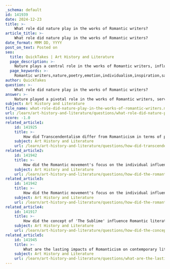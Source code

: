 ```yaml
---
_schema: default
id: 141939
date: 2024-12-23
title: >-
    What role did nature play in the works of Romantic writers?
article_title: >-
    What role did nature play in the works of Romantic writers?
date_format: MMM DD, YYYY
post_on_text: Posted on
seo:
  title: QuickTakes | Art History and Literature
  page_description: >-
    Nature plays a central role in the works of Romantic writers, influencing their exploration of emotion, individualism, and the human condition. It serves as a source of inspiration and reflection, illustrating the connection between humanity and the natural world against the backdrop of the Industrial Revolution.
  page_keywords: >-
    Romantic writers,nature,poetry,emotion,individualism,inspiration,salience,spiritual connection,Wordsworth,Coleridge,sublime,Industrial Revolution,alienation,landscapes,personification
author: QuickTakes
question: >-
    What role did nature play in the works of Romantic writers?
answer: >-
    Nature played a pivotal role in the works of Romantic writers, serving not merely as a backdrop but as a central character that profoundly influenced the emotional, intellectual, and spiritual lives of individuals. The Romantic movement, which emerged in the late 18th century, emphasized intense emotion, individualism, and a deep appreciation for the natural world. Prominent figures such as William Wordsworth and Samuel Taylor Coleridge exemplified this connection through their poetry.\n\nRomantic poets often depicted nature as a source of inspiration, solace, and spiritual connection. For instance, in Wordsworth's poem "Daffodils," nature is portrayed as a source of joy and reflection, while in Coleridge's "The Rime of the Ancient Mariner," nature embodies both beauty and terror, illustrating the sublime—a concept that evokes feelings of awe and respect for nature's vastness and power.\n\nThe Romantic writers viewed nature as a means to explore deep philosophical questions about life, death, and the human condition. They often personified nature, attributing human characteristics such as strength, anger, and mercy to it. This personification allowed them to express their admiration for nature's creative powers and to reflect on humanity's relationship with the universe.\n\nThe Industrial Revolution significantly impacted the Romantic movement, as many people transitioned from rural to urban living, leading to a growing sense of alienation from the natural world. In response, Romantic writers emphasized the importance of reconnecting with nature, portraying it as a refuge from the chaos of modern life. They celebrated the beauty and grandeur of natural landscapes, often highlighting the fleeting nature of these experiences.\n\nOverall, nature in Romantic literature is not just a theme but a vital force that shapes the narrative and emotional landscape, reflecting the writers' quest for authenticity and a deeper understanding of the human experience.
subject: Art History and Literature
file_name: what-role-did-nature-play-in-the-works-of-romantic-writers.md
url: /learn/art-history-and-literature/questions/what-role-did-nature-play-in-the-works-of-romantic-writers
score: -1.0
related_article1:
    id: 141925
    title: >-
        How did Transcendentalism differ from Romanticism in terms of philosophy and themes?
    subject: Art History and Literature
    url: /learn/art-history-and-literature/questions/how-did-transcendentalism-differ-from-romanticism-in-terms-of-philosophy-and-themes
related_article2:
    id: 141942
    title: >-
        How did the Romantic movement's focus on the individual influence its literary output?
    subject: Art History and Literature
    url: /learn/art-history-and-literature/questions/how-did-the-romantic-movements-focus-on-the-individual-influence-its-literary-output
related_article3:
    id: 141942
    title: >-
        How did the Romantic movement's focus on the individual influence its literary output?
    subject: Art History and Literature
    url: /learn/art-history-and-literature/questions/how-did-the-romantic-movements-focus-on-the-individual-influence-its-literary-output
related_article4:
    id: 141917
    title: >-
        How did the concept of 'The Sublime' influence Romantic literature and art?
    subject: Art History and Literature
    url: /learn/art-history-and-literature/questions/how-did-the-concept-of-the-sublime-influence-romantic-literature-and-art
related_article5:
    id: 141945
    title: >-
        What are the lasting impacts of Romanticism on contemporary literature and culture?
    subject: Art History and Literature
    url: /learn/art-history-and-literature/questions/what-are-the-lasting-impacts-of-romanticism-on-contemporary-literature-and-culture
---
```


&nbsp;